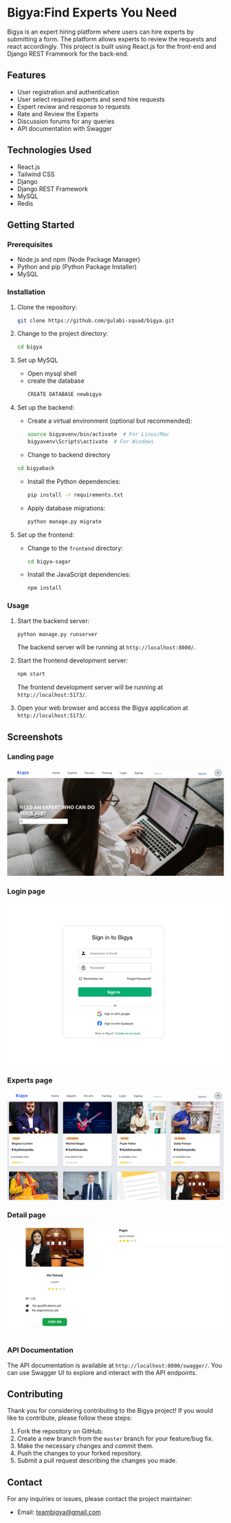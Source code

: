 # Bigya:Find Experts You Need

Bigya is an expert hiring platform where users can hire experts by submitting a form. The platform allows experts to review the requests and react accordingly. This project is built using React.js for the front-end and Django REST Framework for the back-end.

## Features

- User registration and authentication
- User select required experts and send hire requests
- Expert review and response to requests
- Rate and Review the Experts
- Discussion forums for any queries
- API documentation with Swagger

## Technologies Used

- React.js
- Tailwind CSS
- Django
- Django REST Framework
- MySQL
- Redis

## Getting Started

### Prerequisites

- Node.js and npm (Node Package Manager)
- Python and pip (Python Package Installer)
- MySQL

### Installation

1. Clone the repository:

   ```bash
   git clone https://github.com/gulabi-squad/bigya.git
   ```

2. Change to the project directory:

   ```bash
   cd bigya
   ```

3. Set up MySQL
    - Open mysql shell
    - create the database
      ```bash
      CREATE DATABASE newbigya
      ```


4. Set up the backend:

   - Create a virtual environment (optional but recommended):

     ```bash
     source bigyavenv/bin/activate  # For Linux/Mac
     bigyavenv\Scripts\activate  # For Windows
     ```

   - Change to backend directory
    ```bash
    cd bigyaback
    ```

   - Install the Python dependencies:

     ```bash
     pip install -r requirements.txt
     ```

   - Apply database migrations:

     ```bash
     python manage.py migrate
     ```

5. Set up the frontend:

   - Change to the `frontend` directory:

     ```bash
     cd bigya-sagar
     ```

   - Install the JavaScript dependencies:

     ```bash
     npm install
     ```

### Usage

1. Start the backend server:

   ```bash
   python manage.py runserver
   ```

   The backend server will be running at `http://localhost:8000/`.

2. Start the frontend development server:

   ```bash
   npm start
   ```

   The frontend development server will be running at `http://localhost:5173/`.

3. Open your web browser and access the Bigya application at `http://localhost:5173/`.


## Screenshots
### Landing page
![Landingpage](https://github.com/gulabi-squad/bigya/blob/master/Screenshots/newhomepage.png)

### Login page
![Loginpage](https://github.com/gulabi-squad/bigya/blob/master/Screenshots/newlogin.png)

### Experts page
![Expertspage](https://github.com/gulabi-squad/bigya/blob/master/Screenshots/newallexperts.png)

### Detail page
![Detailpage](https://github.com/gulabi-squad/bigya/blob/master/Screenshots/newdetailpage.png)

### API Documentation

The API documentation is available at `http://localhost:8000/swagger/`. You can use Swagger UI to explore and interact with the API endpoints.

## Contributing

Thank you for considering contributing to the Bigya project! If you would like to contribute, please follow these steps:

1. Fork the repository on GitHub.
2. Create a new branch from the `master` branch for your feature/bug fix.
3. Make the necessary changes and commit them.
4. Push the changes to your forked repository.
5. Submit a pull request describing the changes you made.

## Contact

For any inquiries or issues, please contact the project maintainer:
- Email: teambigya@gmail.com

